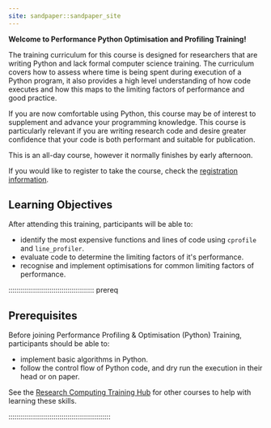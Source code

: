 ```yaml
---
site: sandpaper::sandpaper_site
---
```


<!--
![Welcome to Performance Profiling & Optimisation (Python) Training!
](episodes/fig/pando-python-hex-sticker.png){
alt='Performance Profiling & Optimisation (Python) Training'
style='padding: 2%'}
-->

**Welcome to Performance Python Optimisation and Profiling Training!**

The training curriculum for this course is designed for researchers that are writing Python and lack formal computer science training. The curriculum covers how to assess where time is being spent during execution of a Python program, it also provides a high level understanding of how code executes and how this maps to the limiting factors of performance and good practice.

If you are now comfortable using Python, this course may be of interest to supplement and advance your programming knowledge. This course is particularly relevant if you are writing research code and desire greater confidence that your code is both performant and suitable for publication.

This is an all-day course, however it normally finishes by early afternoon.

If you would like to register to take the course, check the [registration information](learners/registration.md).
<!-- TODO: course duration? -->
<!-- TODO: confident code syllabus? -->


## Learning Objectives
<!-- Aim for 3-4 objectives for every 6 hours of training -->
<!-- SMART Objectives
    - Specific
    - Measureable
    - Attainable (within the span of the course)
    - Relevant
    - Time-bound (implicitly the length of the course)
-->
<!-- Evaluation tool: https://web.cs.manchester.ac.uk/iloadvisor/ -->
After attending this training, participants will be able to:

- identify the most expensive functions and lines of code using `cprofile` and `line_profiler`.
- evaluate code to determine the limiting factors of it's performance.
- recognise and implement optimisations for common limiting factors of performance.

::::::::::::::::::::::::::::::::::::::::::  prereq

## Prerequisites

Before joining Performance Profiling & Optimisation (Python) Training, participants should be able to:

- implement basic algorithms in Python.
- follow the control flow of Python code, and dry run the execution in their head or on paper.

See the [Research Computing Training Hub](https://sites.google.com/sheffield.ac.uk/research-training/research-training) for other courses to help with learning these skills.
<!-- TODO: could make a dedicated page (like https://carpentries.github.io/lesson-development-training/markdown-github-primer.html) that highlights specific courses/resources. -->

::::::::::::::::::::::::::::::::::::::::::::::::::
